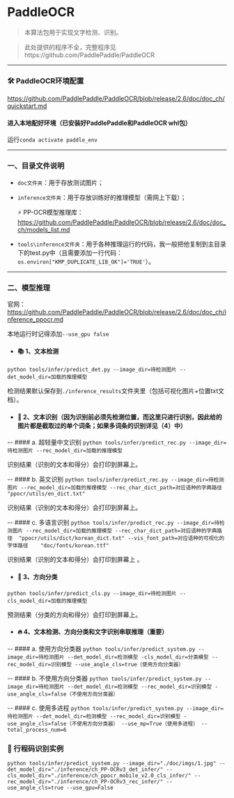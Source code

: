# PaddleOCR
>本算法包用于实现文字检测、识别。

>此处提供的程序不全，完整程序见https://github.com/PaddlePaddle/PaddleOCR

---

### 🛠️ PaddleOCR环境配置
https://github.com/PaddlePaddle/PaddleOCR/blob/release/2.6/doc/doc_ch/quickstart.md


#### 进入本地配好环境（已安装好PaddlePaddle和PaddleOCR whl包）
运行```conda activate paddle_env```

---

### 一、目录文件说明
- ```doc文件夹```：用于存放测试图片；
- ```inference文件夹```：用于存放训练好的推理模型（需网上下载）；

   ⚡ PP-OCR模型推理库：
   https://github.com/PaddlePaddle/PaddleOCR/blob/release/2.6/doc/doc_ch/models_list.md
- ```tools\inference文件夹```：用于各种推理运行的代码，我一般把他复制到主目录下的test.py中（且需要添加一行代码：    ```os.environ["KMP_DUPLICATE_LIB_OK"]='TRUE'```）。

---


### 二、模型推理
官网：https://github.com/PaddlePaddle/PaddleOCR/blob/release/2.6/doc/doc_ch/inference_ppocr.md

本地运行时记得添加```--use_gpu false```

- #### 📚 1、文本检测
```python tools/infer/predict_det.py --image_dir=待检测图片 --det_model_dir=加载的推理模型```

检测结果默认保存到```./inference_results```文件夹里（包括可视化图片+位置txt文档）。

- #### 👫 2、文本识别（因为识别前必须先检测位置，而这里只进行识别，因此给的图片都是截取过的单个词条；如果多词条的识别详见（4）中）
-- #### a.  超轻量中文识别
```python tools/infer/predict_rec.py --image_dir=待检测图片 --rec_model_dir=加载的推理模型```

识别结果（识别的文本和得分）会打印到屏幕上。

-- #### b.  英文识别
```python tools/infer/predict_rec.py --image_dir=待检测图片 --rec_model_dir=加载的推理模型 --rec_char_dict_path=对应语种的字典路径  "ppocr/utils/en_dict.txt"```

识别结果（识别的文本和得分）会打印到屏幕上。

-- #### c.  多语言识别
```python tools/infer/predict_rec.py --image_dir=待检测图片 --rec_model_dir=加载的推理模型 --rec_char_dict_path=对应语种的字典路径  "ppocr/utils/dict/korean_dict.txt" --vis_font_path=对应语种的可视化的字体路径    "doc/fonts/korean.ttf"```

识别结果（识别的文本和得分）会打印到屏幕上 。

- #### 📖 3、方向分类
```python tools/infer/predict_cls.py --image_dir=待检测图片 --cls_model_dir=加载的推理模型```

预测结果（分类的方向和得分）会打印到屏幕上。

- #### 🔥 4、文本检测、方向分类和文字识别串联推理（重要）
-- #### a.  使用方向分类器
```python tools/infer/predict_system.py --image_dir=待检测图片 --det_model_dir=检测模型 -cls_model_dir=分类模型 --rec_model_dir=识别模型 --use_angle_cls=true（使用方向分类器）```

-- #### b.  不使用方向分类器
```python tools/infer/predict_system.py --image_dir=待检测图片 --det_model_dir=检测模型 --rec_model_dir=识别模型 -use_angle_cls=false（不使用方向分类器）```

-- #### c.  使用多进程
```python tools/infer/predict_system.py --image_dir=待检测图片 --det_model_dir=检测模型 --rec_model_dir=识别模型 -use_angle_cls=false（不使用方向分类器） --use_mp=True（使用多进程） --total_process_num=6```

### 👀 行程码识别实例
```python tools/infer/predict_system.py --image_dir="./doc/imgs/1.jpg" --det_model_dir="./inference/ch_PP-OCRv3_det_infer/" --cls_model_dir="./inference/ch_ppocr_mobile_v2.0_cls_infer/" --rec_model_dir="./inference/ch_PP-OCRv3_rec_infer/" --use_angle_cls=true --use_gpu=False```





